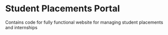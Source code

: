 <h1>Student Placements Portal</h1>
<p>Contains code for fully functional website for managing student placements and internships</p>
